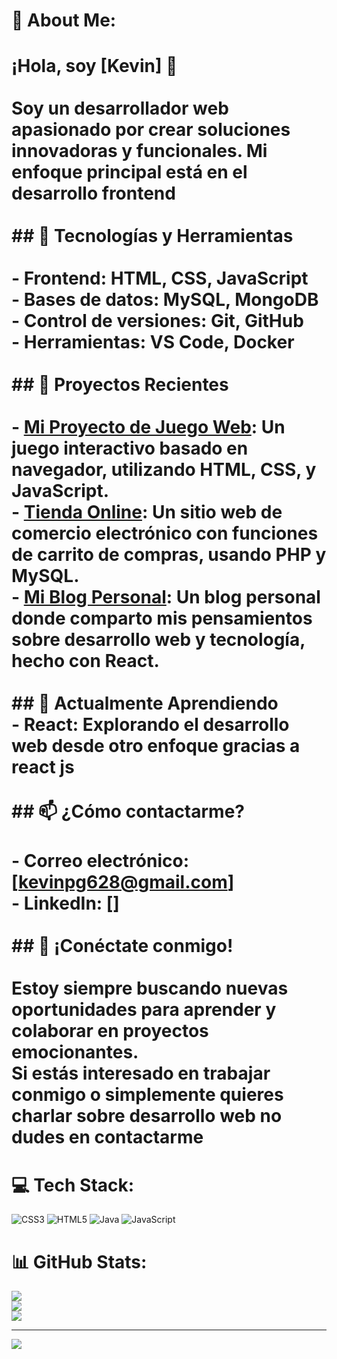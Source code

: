# 💫 About Me:
# ¡Hola, soy [Kevin] 👋<br><br>Soy un **desarrollador web** apasionado por crear soluciones innovadoras y funcionales. Mi enfoque principal está en el desarrollo frontend <br><br>## 🔧 Tecnologías y Herramientas<br><br>- **Frontend**: HTML, CSS, JavaScript<br>- **Bases de datos**: MySQL, MongoDB<br>- **Control de versiones**: Git, GitHub<br>- **Herramientas**: VS Code, Docker<br><br>## 🚀 Proyectos Recientes<br><br>- **[Mi Proyecto de Juego Web](enlace-a-tu-repositorio)**: Un juego interactivo basado en navegador, utilizando HTML, CSS, y JavaScript.<br>- **[Tienda Online](enlace-a-tu-repositorio)**: Un sitio web de comercio electrónico con funciones de carrito de compras, usando PHP y MySQL.<br>- **[Mi Blog Personal](enlace-a-tu-repositorio)**: Un blog personal donde comparto mis pensamientos sobre desarrollo web y tecnología, hecho con React.<br><br>## 🌱 Actualmente Aprendiendo<br>- **React**: Explorando el desarrollo web desde otro enfoque gracias a react js<br><br>## 📫 ¿Cómo contactarme?<br><br>- **Correo electrónico**: [kevinpg628@gmail.com]<br>- **LinkedIn**: []<br><br>## 💬 ¡Conéctate conmigo!<br><br>Estoy siempre buscando nuevas oportunidades para aprender y colaborar en proyectos emocionantes. <br>Si estás interesado en trabajar conmigo o simplemente quieres charlar sobre desarrollo web no dudes en contactarme<br>


# 💻 Tech Stack:
![CSS3](https://img.shields.io/badge/css3-%231572B6.svg?style=for-the-badge&logo=css3&logoColor=white) ![HTML5](https://img.shields.io/badge/html5-%23E34F26.svg?style=for-the-badge&logo=html5&logoColor=white) ![Java](https://img.shields.io/badge/java-%23ED8B00.svg?style=for-the-badge&logo=openjdk&logoColor=white) ![JavaScript](https://img.shields.io/badge/javascript-%23323330.svg?style=for-the-badge&logo=javascript&logoColor=%23F7DF1E)
# 📊 GitHub Stats:
![](https://github-readme-stats.vercel.app/api?username=taidess&theme=nightowl&hide_border=false&include_all_commits=false&count_private=false)<br/>
![](https://github-readme-streak-stats.herokuapp.com/?user=taidess&theme=nightowl&hide_border=false)<br/>
![](https://github-readme-stats.vercel.app/api/top-langs/?username=taidess&theme=nightowl&hide_border=false&include_all_commits=false&count_private=false&layout=compact)

---
[![](https://visitcount.itsvg.in/api?id=taidess&icon=0&color=0)](https://visitcount.itsvg.in)

<!-- Proudly created with GPRM ( https://gprm.itsvg.in ) -->
